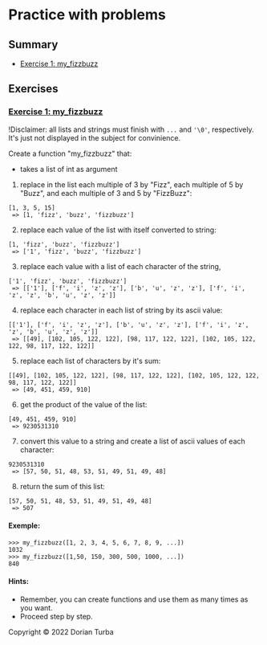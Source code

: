 # Practice with problems

## Summary

- [Exercise 1: my_fizzbuzz][exercise 1 header]

## Exercises

### [Exercise 1: my_fizzbuzz][summary header]

!Disclaimer: all lists and strings must finish with `...` and `'\0'`, respectively.
It's just not displayed in the subject for convinience.

Create a function "my_fizzbuzz" that:
  - takes a list of int as argument

  1. replace in the list each multiple of 3 by "Fizz", each multiple of 5 by 
"Buzz", and each multiple of 3 and 5 by "FizzBuzz":
```
[1, 3, 5, 15]
 => [1, 'fizz', 'buzz', 'fizzbuzz']
```
  2. replace each value of the list with itself converted to string:
```
[1, 'fizz', 'buzz', 'fizzbuzz']
 => ['1', 'fizz', 'buzz', 'fizzbuzz']
```
  3. replace each value with a list of each character of the string,
```
['1', 'fizz', 'buzz', 'fizzbuzz']
 => [['1'], ['f', 'i', 'z', 'z'], ['b', 'u', 'z', 'z'], ['f', 'i', 'z', 'z', 'b', 'u', 'z', 'z']]
```
  4. replace each character in each list of string by its ascii value:
```
[['1'], ['f', 'i', 'z', 'z'], ['b', 'u', 'z', 'z'], ['f', 'i', 'z', 'z', 'b', 'u', 'z', 'z']]
 => [[49], [102, 105, 122, 122], [98, 117, 122, 122], [102, 105, 122, 122, 98, 117, 122, 122]]
```
  5. replace each list of characters by it's sum:
```
[[49], [102, 105, 122, 122], [98, 117, 122, 122], [102, 105, 122, 122, 98, 117, 122, 122]]
 => [49, 451, 459, 910]
```
  6. get the product of the value of the list:
```
[49, 451, 459, 910]
 => 9230531310
```
  7. convert this value to a string and create a list of ascii values of each character:
```
9230531310
 => [57, 50, 51, 48, 53, 51, 49, 51, 49, 48]
```
  8. return the sum of this list:
```
[57, 50, 51, 48, 53, 51, 49, 51, 49, 48]
 => 507
```


#### Exemple:

```
>>> my_fizzbuzz([1, 2, 3, 4, 5, 6, 7, 8, 9, ...])
1032
>>> my_fizzbuzz([1,50, 150, 300, 500, 1000, ...])
840
```

#### Hints:
  - Remember, you can create functions and use them as many times as you want.
  - Proceed step by step.

Copyright © 2022 Dorian Turba

[summary header]: #Summary

[exercise 1 header]: #exercise-1-my_list
